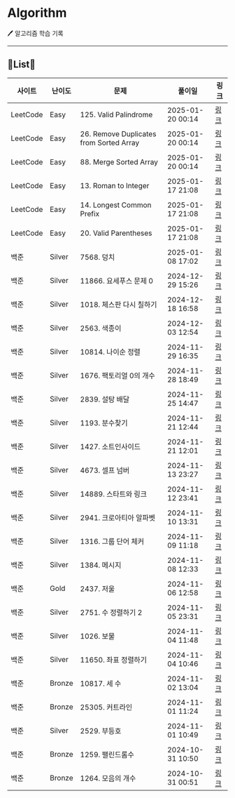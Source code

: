 # Algorithm
🖊️ 알고리즘 학습 기록
<!-- INIT_DONE -->
---
## 📑List📑

| 사이트 | 난이도 | 문제 | 풀이일 | 링크 |
| --- | --- | --- | --- | --- |
| LeetCode | Easy | 125. Valid Palindrome | 2025-01-20 00:14 | [링크](https://github.com/JinHyung-dev/Algorithm/blob/main/LeetCode/Easy/125.%20Valid%20Palindrome/README.md) |
| LeetCode | Easy | 26. Remove Duplicates from Sorted Array | 2025-01-20 00:14 | [링크](https://github.com/JinHyung-dev/Algorithm/blob/main/LeetCode/Easy/26.%20Remove%20Duplicates%20from%20Sorted%20Array/README.md) |
| LeetCode | Easy | 88. Merge Sorted Array | 2025-01-20 00:14 | [링크](https://github.com/JinHyung-dev/Algorithm/blob/main/LeetCode/Easy/88.%20Merge%20Sorted%20Array/Merge%20Sorted%20Array.java) |
| LeetCode | Easy | 13. Roman to Integer | 2025-01-17 21:08 | [링크](https://github.com/JinHyung-dev/Algorithm/blob/main/LeetCode/Easy/13.%20Roman%20to%20Integer/README.md) |
| LeetCode | Easy | 14. Longest Common Prefix | 2025-01-17 21:08 | [링크](https://github.com/JinHyung-dev/Algorithm/blob/main/LeetCode/Easy/14.%20Longest%20Common%20Prefix/Longest%20Common%20Prefix.java) |
| LeetCode | Easy | 20. Valid Parentheses | 2025-01-17 21:08 | [링크](https://github.com/JinHyung-dev/Algorithm/blob/main/LeetCode/Easy/20.%20Valid%20Parentheses/README.md) |
| 백준 | Silver | 7568. 덩치 | 2025-01-08 17:02 | [링크](https://github.com/JinHyung-dev/Algorithm/blob/main/%EB%B0%B1%EC%A4%80/Silver/7568.%E2%80%85%EB%8D%A9%EC%B9%98/README.md) |
| 백준 | Silver | 11866. 요세푸스 문제 0 | 2024-12-29 15:26 | [링크](https://github.com/JinHyung-dev/Algorithm/blob/main/%EB%B0%B1%EC%A4%80/Silver/11866.%E2%80%85%EC%9A%94%EC%84%B8%ED%91%B8%EC%8A%A4%E2%80%85%EB%AC%B8%EC%A0%9C%E2%80%850/README.md) |
| 백준 | Silver | 1018. 체스판 다시 칠하기 | 2024-12-18 16:58 | [링크](https://github.com/JinHyung-dev/Algorithm/blob/main/%EB%B0%B1%EC%A4%80/Silver/1018.%E2%80%85%EC%B2%B4%EC%8A%A4%ED%8C%90%E2%80%85%EB%8B%A4%EC%8B%9C%E2%80%85%EC%B9%A0%ED%95%98%EA%B8%B0/README.md) |
| 백준 | Silver | 2563. 색종이 | 2024-12-03 12:54 | [링크](https://github.com/JinHyung-dev/Algorithm/blob/main/%EB%B0%B1%EC%A4%80/Silver/2563.%E2%80%85%EC%83%89%EC%A2%85%EC%9D%B4/README.md) |
| 백준 | Silver | 10814. 나이순 정렬 | 2024-11-29 16:35 | [링크](https://github.com/JinHyung-dev/Algorithm/blob/main/%EB%B0%B1%EC%A4%80/Silver/10814.%E2%80%85%EB%82%98%EC%9D%B4%EC%88%9C%E2%80%85%EC%A0%95%EB%A0%AC/README.md) |
| 백준 | Silver | 1676. 팩토리얼 0의 개수 | 2024-11-28 18:49 | [링크](https://github.com/JinHyung-dev/Algorithm/blob/main/%EB%B0%B1%EC%A4%80/Silver/1676.%E2%80%85%ED%8C%A9%ED%86%A0%EB%A6%AC%EC%96%BC%E2%80%850%EC%9D%98%E2%80%85%EA%B0%9C%EC%88%98/README.md) |
| 백준 | Silver | 2839. 설탕 배달 | 2024-11-25 14:47 | [링크](https://github.com/JinHyung-dev/Algorithm/blob/main/%EB%B0%B1%EC%A4%80/Silver/2839.%E2%80%85%EC%84%A4%ED%83%95%E2%80%85%EB%B0%B0%EB%8B%AC/README.md) |
| 백준 | Silver | 1193. 분수찾기 | 2024-11-21 12:44 | [링크](https://github.com/JinHyung-dev/Algorithm/blob/main/%EB%B0%B1%EC%A4%80/Silver/1193.%E2%80%85%EB%B6%84%EC%88%98%EC%B0%BE%EA%B8%B0/README.md) |
| 백준 | Silver | 1427. 소트인사이드 | 2024-11-21 12:01 | [링크](https://github.com/JinHyung-dev/Algorithm/blob/main/%EB%B0%B1%EC%A4%80/Silver/1427.%E2%80%85%EC%86%8C%ED%8A%B8%EC%9D%B8%EC%82%AC%EC%9D%B4%EB%93%9C/README.md) |
| 백준 | Silver | 4673. 셀프 넘버 | 2024-11-13 23:27 | [링크](https://github.com/JinHyung-dev/Algorithm/blob/main/%EB%B0%B1%EC%A4%80/Silver/4673.%E2%80%85%EC%85%80%ED%94%84%E2%80%85%EB%84%98%EB%B2%84/README.md) |
| 백준 | Silver | 14889. 스타트와 링크 | 2024-11-12 23:41 | [링크](https://github.com/JinHyung-dev/Algorithm/blob/main/%EB%B0%B1%EC%A4%80/Silver/14889.%E2%80%85%EC%8A%A4%ED%83%80%ED%8A%B8%EC%99%80%E2%80%85%EB%A7%81%ED%81%AC/README.md) |
| 백준 | Silver | 2941. 크로아티아 알파벳 | 2024-11-10 13:31 | [링크](https://github.com/JinHyung-dev/Algorithm/blob/main/%EB%B0%B1%EC%A4%80/Silver/2941.%E2%80%85%ED%81%AC%EB%A1%9C%EC%95%84%ED%8B%B0%EC%95%84%E2%80%85%EC%95%8C%ED%8C%8C%EB%B2%B3/README.md) |
| 백준 | Silver | 1316. 그룹 단어 체커 | 2024-11-09 11:18 | [링크](https://github.com/JinHyung-dev/Algorithm/blob/main/%EB%B0%B1%EC%A4%80/Silver/1316.%E2%80%85%EA%B7%B8%EB%A3%B9%E2%80%85%EB%8B%A8%EC%96%B4%E2%80%85%EC%B2%B4%EC%BB%A4/README.md) |
| 백준 | Silver | 1384. 메시지 | 2024-11-08 12:33 | [링크](https://github.com/JinHyung-dev/Algorithm/blob/main/%EB%B0%B1%EC%A4%80/Silver/1384.%E2%80%85%EB%A9%94%EC%8B%9C%EC%A7%80/README.md) |
| 백준 | Gold | 2437. 저울 | 2024-11-06 12:58 | [링크](https://github.com/JinHyung-dev/Algorithm/blob/main/%EB%B0%B1%EC%A4%80/Gold/2437.%E2%80%85%EC%A0%80%EC%9A%B8/README.md) |
| 백준 | Silver | 2751. 수 정렬하기 2 | 2024-11-05 23:31 | [링크](https://github.com/JinHyung-dev/Algorithm/blob/main/%EB%B0%B1%EC%A4%80/Silver/2751.%E2%80%85%EC%88%98%E2%80%85%EC%A0%95%EB%A0%AC%ED%95%98%EA%B8%B0%E2%80%852/README.md) |
| 백준 | Silver | 1026. 보물 | 2024-11-04 11:48 | [링크](https://github.com/JinHyung-dev/Algorithm/blob/main/%EB%B0%B1%EC%A4%80/Silver/1026.%E2%80%85%EB%B3%B4%EB%AC%BC/README.md) |
| 백준 | Silver | 11650. 좌표 정렬하기 | 2024-11-04 10:46 | [링크](https://github.com/JinHyung-dev/Algorithm/blob/main/%EB%B0%B1%EC%A4%80/Silver/11650.%E2%80%85%EC%A2%8C%ED%91%9C%E2%80%85%EC%A0%95%EB%A0%AC%ED%95%98%EA%B8%B0/README.md) |
| 백준 | Bronze | 10817. 세 수 | 2024-11-02 13:04 | [링크](https://github.com/JinHyung-dev/Algorithm/blob/main/%EB%B0%B1%EC%A4%80/Bronze/10817.%E2%80%85%EC%84%B8%E2%80%85%EC%88%98/README.md) |
| 백준 | Bronze | 25305. 커트라인 | 2024-11-01 11:24 | [링크](https://github.com/JinHyung-dev/Algorithm/blob/main/%EB%B0%B1%EC%A4%80/Bronze/25305.%E2%80%85%EC%BB%A4%ED%8A%B8%EB%9D%BC%EC%9D%B8/README.md) |
| 백준 | Silver | 2529. 부등호 | 2024-11-01 10:49 | [링크](https://github.com/JinHyung-dev/Algorithm/blob/main/%EB%B0%B1%EC%A4%80/Silver/2529.%E2%80%85%EB%B6%80%EB%93%B1%ED%98%B8/README.md) |
| 백준 | Bronze | 1259. 팰린드롬수 | 2024-10-31 10:50 | [링크](https://github.com/JinHyung-dev/Algorithm/blob/main/%EB%B0%B1%EC%A4%80/Bronze/1259.%E2%80%85%ED%8C%B0%EB%A6%B0%EB%93%9C%EB%A1%AC%EC%88%98/README.md) |
| 백준 | Bronze | 1264. 모음의 개수 | 2024-10-31 00:51 | [링크](https://github.com/JinHyung-dev/Algorithm/blob/main/%EB%B0%B1%EC%A4%80/Bronze/1264.%E2%80%85%EB%AA%A8%EC%9D%8C%EC%9D%98%E2%80%85%EA%B0%9C%EC%88%98/README.md) |
